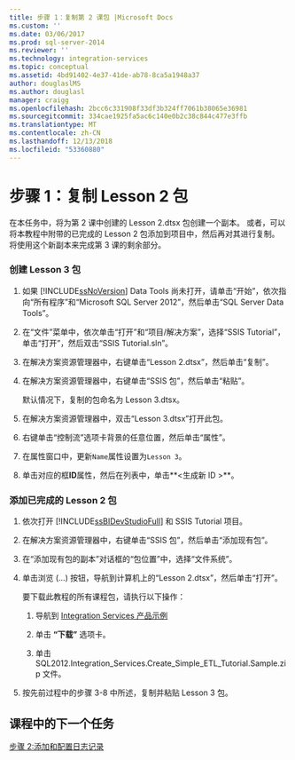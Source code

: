 ```yaml
---
title: 步骤 1：复制第 2 课包 |Microsoft Docs
ms.custom: ''
ms.date: 03/06/2017
ms.prod: sql-server-2014
ms.reviewer: ''
ms.technology: integration-services
ms.topic: conceptual
ms.assetid: 4bd91402-4e37-41de-ab78-8ca5a1948a37
author: douglaslMS
ms.author: douglasl
manager: craigg
ms.openlocfilehash: 2bcc6c331908f33df3b324ff7061b38065e36981
ms.sourcegitcommit: 334cae1925fa5ac6c140e0b2c38c844c477e3ffb
ms.translationtype: MT
ms.contentlocale: zh-CN
ms.lasthandoff: 12/13/2018
ms.locfileid: "53360880"
---
```

# <a name="step-1-copying-the-lesson-2-package"></a>步骤 1：复制 Lesson 2 包
  在本任务中，将为第 2 课中创建的 Lesson 2.dtsx 包创建一个副本。 或者，可以将本教程中附带的已完成的 Lesson 2 包添加到项目中，然后再对其进行复制。 将使用这个新副本来完成第 3 课的剩余部分。  
  
### <a name="to-create-the-lesson-3-package"></a>创建 Lesson 3 包  
  
1.  如果 [!INCLUDE[ssNoVersion](../includes/ssnoversion-md.md)] Data Tools 尚未打开，请单击“开始”，依次指向“所有程序”和“Microsoft SQL Server 2012”，然后单击“SQL Server Data Tools”。  
  
2.  在“文件”菜单中，依次单击“打开”和“项目/解决方案”，选择“SSIS Tutorial”，单击“打开”，然后双击“SSIS Tutorial.sln”。  
  
3.  在解决方案资源管理器中，右键单击“Lesson 2.dtsx”，然后单击“复制”。  
  
4.  在解决方案资源管理器中，右键单击“SSIS 包”，然后单击“粘贴”。  
  
     默认情况下，复制的包命名为 Lesson 3.dtsx。  
  
5.  在解决方案资源管理器中，双击“Lesson 3.dtsx”打开此包。  
  
6.  右键单击“控制流”选项卡背景的任意位置，然后单击“属性”。  
  
7.  在属性窗口中，更新`Name`属性设置为`Lesson 3`。  
  
8.  单击对应的框**ID**属性，然后在列表中，单击**\<生成新 ID >**。  
  
### <a name="to-add-the-completed-lesson2-package"></a>添加已完成的 Lesson 2 包  
  
1.  依次打开 [!INCLUDE[ssBIDevStudioFull](../includes/ssbidevstudiofull-md.md)] 和 SSIS Tutorial 项目。  
  
2.  在解决方案资源管理器中，右键单击“SSIS 包”，然后单击“添加现有包”。  
  
3.  在“添加现有包的副本”对话框的“包位置”中，选择“文件系统”。  
  
4.  单击浏览 (…) 按钮，导航到计算机上的“Lesson 2.dtsx”，然后单击“打开”。  
  
     要下载此教程的所有课程包，请执行以下操作：  
  
    1.  导航到 [Integration Services 产品示例](https://go.microsoft.com/fwlink/?LinkId=275027)  
  
    2.  单击 **“下载”** 选项卡。  
  
    3.  单击 SQL2012.Integration_Services.Create_Simple_ETL_Tutorial.Sample.zip 文件。  
  
5.  按先前过程中的步骤 3-8 中所述，复制并粘贴 Lesson 3 包。  
  
## <a name="next-task-in-lesson"></a>课程中的下一个任务  
 [步骤 2:添加和配置日志记录](lesson-3-2-adding-and-configuring-logging.md)  
  
  
